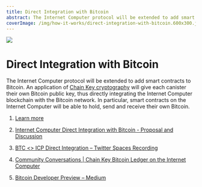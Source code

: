 ```yaml
---
title: Direct Integration with Bitcoin
abstract: The Internet Computer protocol will be extended to add smart contracts to Bitcoin.
coverImage: /img/how-it-works/direct-integration-with-bitcoin.600x300.jpg
---
```


![](/img/how-it-works/direct-integration-with-bitcoin.600x300.jpg)

# Direct Integration with Bitcoin

The Internet Computer protocol will be extended to add smart contracts to Bitcoin. An application of [Chain Key cryptography](/how-it-works/chain-key-technology) will give each canister their own Bitcoin public key, thus directly integrating the Internet Computer blockchain with the Bitcoin network. In particular, smart contracts on the Internet Computer will be able to hold, send and receive their own Bitcoin.

1. [Learn more](/how-it-works/bitcoin-integration)

2. [Internet Computer Direct Integration with Bitcoin - Proposal and Discussion](https://forum.dfinity.org/t/direct-integration-with-bitcoin/6147)

3. [BTC <> ICP Direct Integration – Twitter Spaces Recording](https://www.youtube.com/watch?v=BIf4SYl3pxo)

4. [Community Conversations | Chain Key Bitcoin Ledger on the Internet Computer](https://www.youtube.com/watch?v=l8koeVGZe_Y)

<!-- [Bitcoin Integration Developer Preview – internetcomputer.org](https://internetcomputer.org/docs/developers-guide/concepts/bitcoin-integration.html) -->

5. [Bitcoin Developer Preview – Medium](https://medium.com/dfinity/the-internet-computers-bitcoin-developer-preview-is-now-available-85ce1df6b17d)

<!-- [GitHub Repo - Bitcoin Developer Preview](https://github.com/dfinity/bitcoin-developer-preview) -->

<!-- [Bitcoin Smart Contracts Are Coming to Internet Computer DeFi Projects – Medium](https://medium.com/dfinity/bitcoin-smart-contracts-are-coming-to-internet-computer-defi-projects-dd6786078853) -->

<!-- [Titanium Milestone | Bitcoin Integration Developer Preview Video](https://www.youtube.com/watch?v=qwRQ7Wy9y7g&list=PLuhDt1vhGcrfCVx1CVFrRcFomKtm9wnYe&index=3) -->
